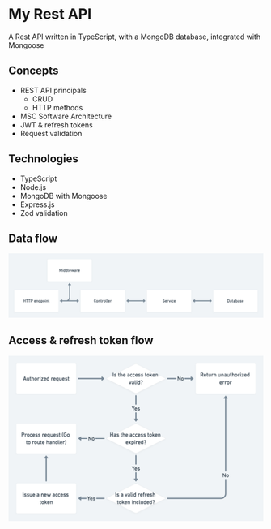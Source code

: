 # My Rest API

 A Rest API written in TypeScript, with a MongoDB database, integrated with Mongoose

## Concepts

* REST API principals
  * CRUD
  * HTTP methods
* MSC Software Architecture
* JWT & refresh tokens
* Request validation

## Technologies

* TypeScript
* Node.js
* MongoDB with Mongoose
* Express.js
* Zod validation

## Data flow

![](./diagrams/data-flow.png)

## Access & refresh token flow

![](./diagrams/refresh-token-flow.png)
